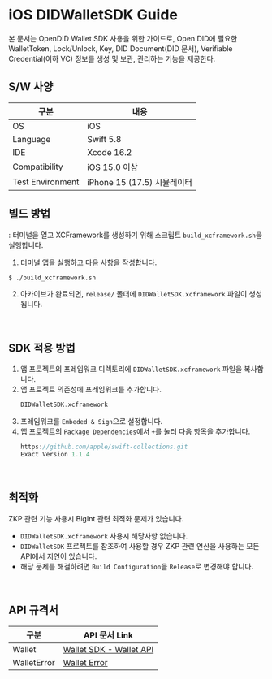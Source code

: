 # iOS DIDWalletSDK Guide
본 문서는 OpenDID Wallet SDK 사용을 위한 가이드로, 
Open DID에 필요한 WalletToken, Lock/Unlock, Key, DID Document(DID 문서), Verifiable Credential(이하 VC) 정보를 생성 및 보관, 관리하는 기능을 제공한다.


## S/W 사양
| 구분              | 내용                          |
|-------------------|-----------------------------|
| OS                | iOS                         |
| Language          | Swift 5.8                   |
| IDE               | Xcode 16.2                  |
| Compatibility     | iOS 15.0 이상                |
| Test Environment  | iPhone 15 (17.5) 시뮬레이터   |


## 빌드 방법
: 터미널을 열고 XCFramework를 생성하기 위해 스크립트 `build_xcframework.sh`을 실행합니다.
1. 터미널 앱을 실행하고 다음 사항을 작성합니다. 
```bash
$ ./build_xcframework.sh
```
2. 아카이브가 완료되면, `release/` 폴더에 `DIDWalletSDK.xcframework` 파일이 생성됩니다.
<br>


## SDK 적용 방법
1. 앱 프로젝트의 프레임워크 디렉토리에 `DIDWalletSDK.xcframework` 파일을 복사합니다.
2. 앱 프로젝트 의존성에 프레임워크를 추가합니다.
    ```groovy
    DIDWalletSDK.xcframework
    ```
3. 프레임워크를 `Embeded & Sign`으로 설정합니다.
4. 앱 프로젝트의 `Package Dependencies`에서 `+`를 눌러 다음 항목을 추가합니다.
    ```groovy
    https://github.com/apple/swift-collections.git
    Exact Version 1.1.4
    ```
<br>

## 최적화
ZKP 관련 기능 사용시 BigInt 관련 최적화 문제가 있습니다.
- `DIDWalletSDK.xcframework` 사용시 해당사항 없습니다.
- `DIDWalletSDK` 프로젝트를 참조하여 사용할 경우 ZKP 관련 연산을 사용하는 모든 API에서 지연이 있습니다.
- 해당 문제를 해결하려면 `Build Configuration`을 `Release`로 변경해야 합니다.

<br>

## API 규격서
| 구분           | API 문서 Link                                                                              |
|---------------|-------------------------------------------------------------------------------------------|
| Wallet        | [Wallet SDK - Wallet API](../../docs/api/public/Wallet_ko.md)            |
| WalletError   | [Wallet Error](../../docs/api/public/WalletError.md)                                |

